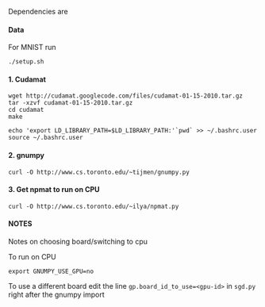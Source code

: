 Dependencies are

#### Data

For MNIST run

```
./setup.sh
```

#### 1. Cudamat

```
wget http://cudamat.googlecode.com/files/cudamat-01-15-2010.tar.gz
tar -xzvf cudamat-01-15-2010.tar.gz
cd cudamat
make

echo 'export LD_LIBRARY_PATH=$LD_LIBRARY_PATH:'`pwd` >> ~/.bashrc.user
source ~/.bashrc.user
```

#### 2. gnumpy

```
curl -O http://www.cs.toronto.edu/~tijmen/gnumpy.py
```

#### 3. Get npmat to run on CPU

```
curl -O http://www.cs.toronto.edu/~ilya/npmat.py
```

#### NOTES

Notes on choosing board/switching to cpu

To run on CPU

```
export GNUMPY_USE_GPU=no
```

To use a different board edit the line `gp.board_id_to_use=<gpu-id>` in `sgd.py` right after the gnumpy import
